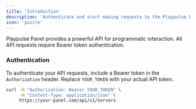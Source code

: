 ```yaml
---
title: 'Introduction'
description: 'Authenticate and start making requests to the Playpulse Panel API.'
icon: 'puzzle'
---
```

Playpulse Panel provides a powerful API for programmatic interaction. All API requests require Bearer token authentication.

### Authentication
To authenticate your API requests, include a Bearer token in the `Authorization` header. Replace `YOUR_TOKEN` with your actual API token.

```bash
curl -H "Authorization: Bearer YOUR_TOKEN" \
     -H "Content-Type: application/json" \
     https://your-panel.com/api/v1/servers
